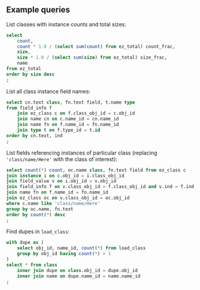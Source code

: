 ## Example queries

List classes with instance counts and total sizes:

```sql
select
    count,
    count * 1.0 / (select sum(count) from ez_total) count_frac,
    size,
    size * 1.0 / (select sum(size) from ez_total) size_frac,
    name
from ez_total
order by size desc
;
```

List all class instance field names:

```sql
select cn.text class, fn.text field, t.name type
from field_info f
    join ez_class c on f.class_obj_id = c.obj_id
    join name cn on c.name_id = cn.name_id
    join name fn on f.name_id = fn.name_id
    join type t on f.type_id = t.id
order by cn.text, ind
;
```

List fields referencing instances of particular class (replacing
`'class/name/Here'` with the class of interest):

```sql
select count(*) count, oc.name class, fn.text field from ez_class c
join instance i on c.obj_id = i.class_obj_id
join field_value v on i.obj_id = v.obj_id
join field_info f on v.class_obj_id = f.class_obj_id and v.ind = f.ind
join name fn on f.name_id = fn.name_id
join ez_class oc on v.class_obj_id = oc.obj_id
where c.name like 'class/name/Here'
group by oc.name, fn.text
order by count(*) desc
;
```

Find dupes in `load_class`:

```sql
with dupe as (
    select obj_id, name_id, count(*) from load_class
    group by obj_id having count(*) > 1
)
select * from class
    inner join dupe on class.obj_id = dupe.obj_id
    inner join name on dupe.name_id = name.name_id
;
```
